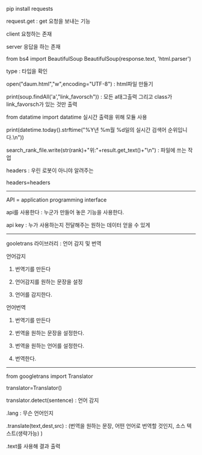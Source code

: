 pip install requests

request.get : get 요청을 보내는 기능




client 요청하는 존재

server 응답을 하는 존재

from bs4 import BeautifulSoup
BeautifulSoup(response.text, 'html.parser')

type : 타입을 확인

open("daum.html","w",encoding="UTF-8") : html파일 만들기 

print(soup.findAll('a',"link_favorsch")) : 모든 a태그출력 그리고 class가 link_favorsch가 있는 것만 출력

from datatime import datatime 실시간 출력을 위해 모듈 사용

print(datetime.today().strftime("%Y년 %m월 %d일의 실시간 검색어 순위입니다.\n"))

search_rank_file.write(str(rank)+"위:"+result.get_text()+"\n") : 파일에 쓰는 작업

headers : 우린 로봇이 아니야 알려주는

headers=headers

---

API = application programming interface

api를 사용한다 :  누군가 만들어 놓은 기능을 사용한다.

api key : 누가 사용하는지 전달해주는 원하는 데이터 얻을 수 있게

---

gooletrans 라이브러리 : 언어 감지 및 번역


언어감지

1. 번역기를 만든다

2. 언어감지를 원하는 문장을 설정

3. 언어를 감지한다.

언어번역

1. 번역기를 만든다

2. 번역을 원하는 문장을 설정한다.

3. 번역을 원하는 언어를 설정한다.

4. 번역한다.

---

from googletrans import Translator

translator=Translator()

translator.detect(sentence) : 언어 감지

.lang : 무슨 언어인지

.translate(text,dest,src) : (번역을 원하는 문장, 어떤 언어로 번역할 것인지, 소스 텍스트(생략가능) )

.text를 사용해 결과 출력